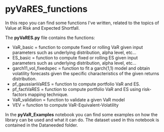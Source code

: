 # pyVaRES_functions

In this repo you can find some functions I've written, related to the topics of Value at Risk and Expected Shortfall.

The **pyVaRES.py** file contains the functions:
- VaR_basic = function to compute fixed or rolling VaR given input parameters such as underlying distribution, alpha level, etc...
- ES_basic = function to compute fixed or rolling ES given input parameters such as underlying distribution, alpha level, etc...
- garch11_vol_fixedspec = function to fit a garch(1,1) model and obtain volatility forecasts given the specific characteristics of the given returns distribution.
- pf_gaussianVaRES = function to compute portfolio VaR and ES.
- pf_factVaRES = function to compute portfolio VaR and ES using risk-factors mapping technique.
- VaR_validation = function to validate a given VaR model
- VEV = function to compute VaR-Equivalent-Volatility

In the **pyVaR_Examples** notebook you can find some examples on how the library can be used and what it can do. The dataset used in this notebook is contained in the Dataneeded folder.
